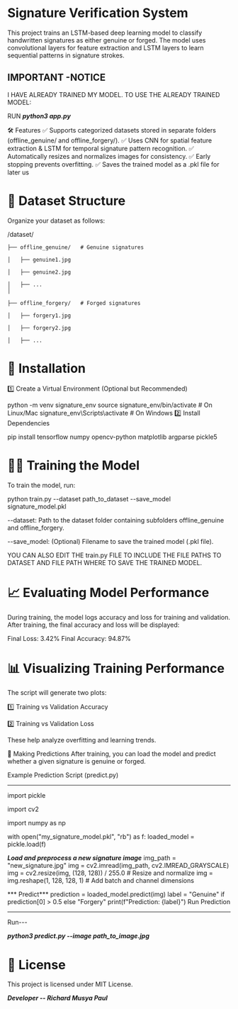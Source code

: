 # Signature Verification System
This project trains an LSTM-based deep learning model to classify handwritten signatures as either genuine or forged. The model uses convolutional layers for feature extraction and LSTM layers to learn sequential patterns in signature strokes.

## IMPORTANT -NOTICE
I HAVE ALREADY TRAINED MY MODEL. TO USE THE ALREADY TRAINED MODEL:

RUN ***python3 app.py***

🛠 Features
✅ Supports categorized datasets stored in separate folders (offline_genuine/ and offline_forgery/).
✅ Uses CNN for spatial feature extraction & LSTM for temporal signature pattern recognition.
✅ Automatically resizes and normalizes images for consistency.
✅ Early stopping prevents overfitting.
✅ Saves the trained model as a .pkl file for later us

# 📂 Dataset Structure
Organize your dataset as follows:


/dataset/
    
    ├── offline_genuine/   # Genuine signatures
    
    │   ├── genuine1.jpg
    
    │   ├── genuine2.jpg
   
    │   ├── ...
    │
   
    ├── offline_forgery/   # Forged signatures
   
    │   ├── forgery1.jpg
   
    │   ├── forgery2.jpg
    
    │   ├── ...

# 🚀 Installation
1️⃣ Create a Virtual Environment (Optional but Recommended)


python -m venv signature_env
source signature_env/bin/activate  # On Linux/Mac
signature_env\Scripts\activate     # On Windows
2️⃣ Install Dependencies



pip install tensorflow numpy opencv-python matplotlib argparse pickle5


# 🧑‍🏫 Training the Model
To train the model, run:



python train.py --dataset path_to_dataset --save_model signature_model.pkl

--dataset: Path to the dataset folder containing subfolders offline_genuine and offline_forgery.

--save_model: (Optional) Filename to save the trained model (.pkl file).

YOU CAN ALSO EDIT THE train.py FILE TO INCLUDE THE FILE PATHS TO DATASET AND FILE PATH WHERE TO SAVE THE TRAINED MODEL.

# 📈 Evaluating Model Performance
During training, the model logs accuracy and loss for training and validation. After training, the final accuracy and loss will be displayed:



Final Loss: 3.42%
Final Accuracy: 94.87%

# 📊 Visualizing Training Performance

The script will generate two plots:

1️⃣ Training vs Validation Accuracy

2️⃣ Training vs Validation Loss

These help analyze overfitting and learning trends.

🧐 Making Predictions
After training, you can load the model and predict whether a given signature is genuine or forged.

Example Prediction Script (predict.py)
***

import pickle

import cv2

import numpy as np


with open("my_signature_model.pkl", "rb") as f:
    loaded_model = pickle.load(f)

***Load and preprocess a new signature image***
img_path = "new_signature.jpg"
img = cv2.imread(img_path, cv2.IMREAD_GRAYSCALE)
img = cv2.resize(img, (128, 128)) / 255.0  # Resize and normalize
img = img.reshape(1, 128, 128, 1)  # Add batch and channel dimensions

*** Predict***
prediction = loaded_model.predict(img)
label = "Genuine" if prediction[0] > 0.5 else "Forgery"
print(f"Prediction: {label}")
Run Prediction
***


Run---

***python3 predict.py --image path_to_image.jpg***


# 📜 License
This project is licensed under MIT License.

***Developer -- Richard Musya Paul***


